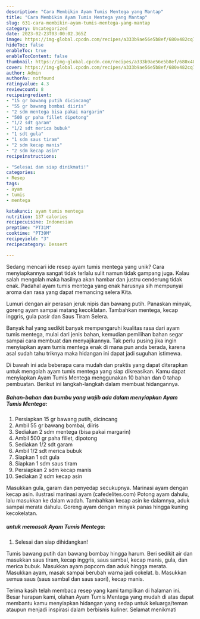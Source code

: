 ```yaml
---
description: "Cara Membikin Ayam Tumis Mentega yang Mantap"
title: "Cara Membikin Ayam Tumis Mentega yang Mantap"
slug: 631-cara-membikin-ayam-tumis-mentega-yang-mantap
category: Uncategorized
date: 2023-02-23T03:00:02.365Z
image: https://img-global.cpcdn.com/recipes/a333b9ae56e5b8ef/680x482cq70/ayam-tumis-mentega-foto-resep-utama.jpg
hideToc: false
enableToc: true
enableTocContent: false
thumbnail: https://img-global.cpcdn.com/recipes/a333b9ae56e5b8ef/680x482cq70/ayam-tumis-mentega-foto-resep-utama.jpg
cover: https://img-global.cpcdn.com/recipes/a333b9ae56e5b8ef/680x482cq70/ayam-tumis-mentega-foto-resep-utama.jpg
author: Admin
authorAv: notfound
ratingvalue: 4.3
reviewcount: 8
recipeingredient:
- "15 gr bawang putih dicincang"
- "55 gr bawang bombai diiris"
- "2 sdm mentega bisa pakai margarin"
- "500 gr paha fillet dipotong"
- "1/2 sdt garam"
- "1/2 sdt merica bubuk"
- "1 sdt gula"
- "1 sdm saus tiram"
- "2 sdm kecap manis"
- "2 sdm kecap asin"
recipeinstructions:

- "Selesai dan siap dinikmati!"
categories:
- Resep
tags:
- ayam
- tumis
- mentega

katakunci: ayam tumis mentega 
nutrition: 137 calories
recipecuisine: Indonesian
preptime: "PT31M"
cooktime: "PT39M"
recipeyield: "3"
recipecategory: Dessert

---
```





Sedang mencari ide resep ayam tumis mentega yang unik? Cara menyiapkannya sangat tidak terlalu sulit namun tidak gampang juga. Kalau salah mengolah maka hasilnya akan hambar dan justru cenderung tidak enak. Padahal ayam tumis mentega yang enak harusnya sih mempunyai aroma dan rasa yang dapat memancing selera Kita.





Lumuri dengan air perasan jeruk nipis dan bawang putih. Panaskan minyak, goreng ayam sampai matang kecoklatan. Tambahkan mentega, kecap inggris, gula pasir dan Saus Tiram Selera.

Banyak hal yang sedikit banyak mempengaruhi kualitas rasa dari ayam tumis mentega, mulai dari jenis bahan, kemudian pemilihan bahan segar sampai cara membuat dan menyajikannya. Tak perlu pusing jika ingin menyiapkan ayam tumis mentega enak di mana pun anda berada, karena asal sudah tahu triknya maka hidangan ini dapat jadi suguhan istimewa.






Di bawah ini ada beberapa cara mudah dan praktis yang dapat diterapkan untuk mengolah ayam tumis mentega yang siap dikreasikan. Kamu dapat menyiapkan Ayam Tumis Mentega menggunakan 10 bahan dan 0 tahap pembuatan. Berikut ini langkah-langkah dalam membuat hidangannya.

<!--inarticleads1-->

##### Bahan-bahan dan bumbu yang wajib ada dalam menyiapkan Ayam Tumis Mentega:

1. Persiapkan 15 gr bawang putih, dicincang
1. Ambil 55 gr bawang bombai, diiris
1. Sediakan 2 sdm mentega (bisa pakai margarin)
1. Ambil 500 gr paha fillet, dipotong
1. Sediakan 1/2 sdt garam
1. Ambil 1/2 sdt merica bubuk
1. Siapkan 1 sdt gula
1. Siapkan 1 sdm saus tiram
1. Persiapkan 2 sdm kecap manis
1. Sediakan 2 sdm kecap asin


Masukkan gula, garam dan penyedap secukupnya. Marinasi ayam dengan kecap asin. ilustrasi marinasi ayam (cafedelites.com) Potong ayam dahulu, lalu masukkan ke dalam wadah. Tambahkan kecap asin ke dalamnya, aduk sampai merata dahulu. Goreng ayam dengan minyak panas hingga kuning kecokelatan. 

<!--inarticleads2-->

#####  untuk memasak Ayam Tumis Mentega:


1. Selesai dan siap dihidangkan!

Tumis bawang putih dan bawang bombay hingga harum. Beri sedikit air dan masukkan saus tiram, kecap inggris, saus sambal, kecap manis, gula, dan merica bubuk. Masukkan ayam popcorn dan aduk hingga merata. Masukkan ayam, masak sampai berubah warna jadi cokelat. b. Masukkan semua saus (saus sambal dan saus saori), kecap manis. 

Terima kasih telah membaca resep yang kami tampilkan di halaman ini. Besar harapan kami, olahan Ayam Tumis Mentega yang mudah di atas dapat membantu kamu menyiapkan hidangan yang sedap untuk keluarga/teman ataupun menjadi inspirasi dalam berbisnis kuliner. Selamat menikmati
